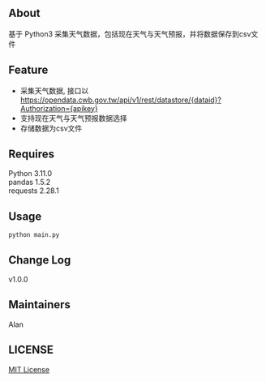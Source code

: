 ## About
基于 Python3 采集天气数据，包括现在天气与天气预报，并将数据保存到csv文件

## Feature

* 采集天气数据, 接口以 https://opendata.cwb.gov.tw/api/v1/rest/datastore/{dataid}?Authorization={apikey}
* 支持现在天气与天气预报数据选择
* 存储数据为csv文件

## Requires
Python 3.11.0  
pandas 1.5.2  
requests 2.28.1  

## Usage
```
python main.py
```

## Change Log
v1.0.0  

## Maintainers
Alan

## LICENSE
[MIT License](https://github.com/joanbabyfet/collect_weather/blob/master/LICENSE)